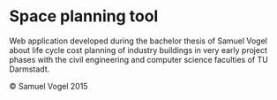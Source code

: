 Space planning tool
==============

Web application developed during the bachelor thesis of Samuel Vogel about life cycle cost planning of industry buildings in very early project phases with the civil engineering and computer science faculties of TU Darmstadt.

&copy; Samuel Vogel 2015
